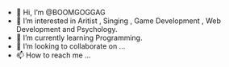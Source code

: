 - 👋 Hi, I’m @BOOMGOGGAG
- 👀 I’m interested in Aritist , Singing , Game Development , Web Development and Psychology.
- 🌱 I’m currently learning Programming.
- 💞️ I’m looking to collaborate on ...
- 📫 How to reach me ...

<!---
BOOMGOGGAG/BOOMGOGGAG is a ✨ special ✨ repository because its `README.md` (this file) appears on your GitHub profile.
You can click the Preview link to take a look at your changes.
--->
